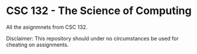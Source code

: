 # CSC 132 - The Science of Computing

All the asignmnets from CSC 132.

Disclaimer: This repository should under no circumstances be used for cheating on assignments.
